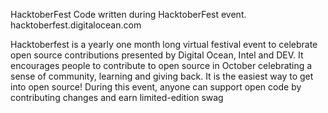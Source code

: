 HacktoberFest
Code written during HacktoberFest event. hacktoberfest.digitalocean.com

Hacktoberfest is a yearly one month long virtual festival event to celebrate open source contributions presented by Digital Ocean, Intel and DEV. It encourages people to contribute to open source in October celebrating a sense of community, learning and giving back. It is the easiest way to get into open source! During this event, anyone can support open code by contributing changes and earn limited-edition swag

